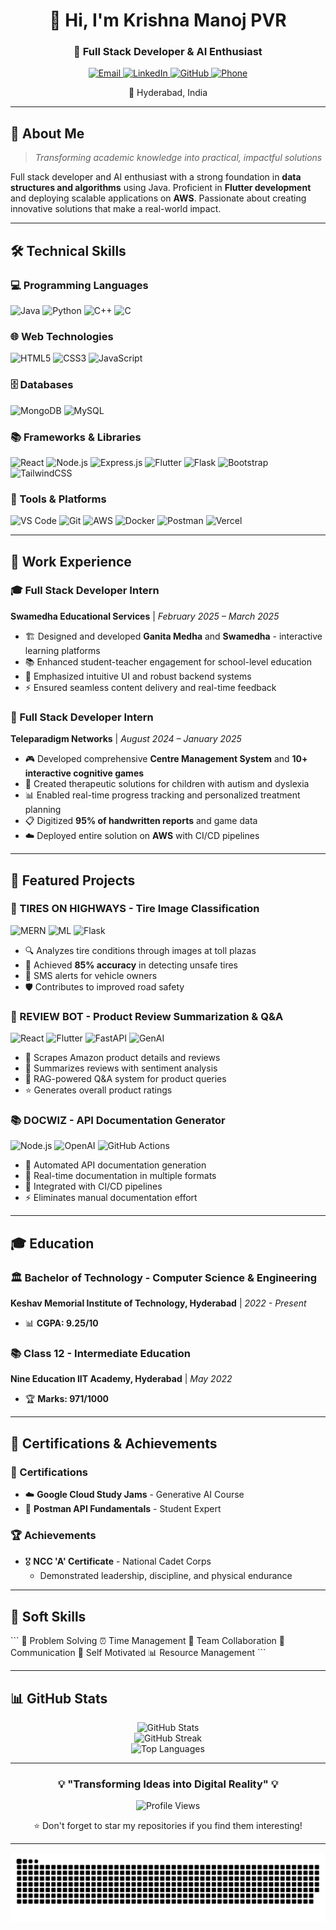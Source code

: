 <div align="center">
  <h1>👋 Hi, I'm Krishna Manoj PVR</h1>
  <h3>🚀 Full Stack Developer & AI Enthusiast</h3>
  
  <p>
    <a href="mailto:krishnamanojpalankipati@gmail.com">
      <img src="https://img.shields.io/badge/Email-D14836?style=for-the-badge&logo=gmail&logoColor=white" alt="Email"/>
    </a>
    <a href="https://linkedin.com/in/krishna-manoj-pvr-14b237267">
      <img src="https://img.shields.io/badge/LinkedIn-0077B5?style=for-the-badge&logo=linkedin&logoColor=white" alt="LinkedIn"/>
    </a>
    <a href="https://github.com/krishnamanojpvr">
      <img src="https://img.shields.io/badge/GitHub-100000?style=for-the-badge&logo=github&logoColor=white" alt="GitHub"/>
    </a>
    <a href="tel:+919441585691">
      <img src="https://img.shields.io/badge/Phone-25D366?style=for-the-badge&logo=whatsapp&logoColor=white" alt="Phone"/>
    </a>
  </p>
  
  <p>📍 Hyderabad, India</p>
</div>

---

## 🎯 About Me

> *Transforming academic knowledge into practical, impactful solutions*

Full stack developer and AI enthusiast with a strong foundation in **data structures and algorithms** using Java. Proficient in **Flutter development** and deploying scalable applications on **AWS**. Passionate about creating innovative solutions that make a real-world impact.

---

## 🛠️ Technical Skills

### 💻 Programming Languages
![Java](https://img.shields.io/badge/Java-ED8B00?style=for-the-badge&logo=openjdk&logoColor=white)
![Python](https://img.shields.io/badge/Python-3776AB?style=for-the-badge&logo=python&logoColor=white)
![C++](https://img.shields.io/badge/C%2B%2B-00599C?style=for-the-badge&logo=c%2B%2B&logoColor=white)
![C](https://img.shields.io/badge/C-00599C?style=for-the-badge&logo=c&logoColor=white)

### 🌐 Web Technologies
![HTML5](https://img.shields.io/badge/HTML5-E34F26?style=for-the-badge&logo=html5&logoColor=white)
![CSS3](https://img.shields.io/badge/CSS3-1572B6?style=for-the-badge&logo=css3&logoColor=white)
![JavaScript](https://img.shields.io/badge/JavaScript-F7DF1E?style=for-the-badge&logo=javascript&logoColor=black)

### 🗄️ Databases
![MongoDB](https://img.shields.io/badge/MongoDB-4EA94B?style=for-the-badge&logo=mongodb&logoColor=white)
![MySQL](https://img.shields.io/badge/MySQL-005C84?style=for-the-badge&logo=mysql&logoColor=white)

### 📚 Frameworks & Libraries
![React](https://img.shields.io/badge/React-20232A?style=for-the-badge&logo=react&logoColor=61DAFB)
![Node.js](https://img.shields.io/badge/Node.js-43853D?style=for-the-badge&logo=node.js&logoColor=white)
![Express.js](https://img.shields.io/badge/Express.js-404D59?style=for-the-badge)
![Flutter](https://img.shields.io/badge/Flutter-02569B?style=for-the-badge&logo=flutter&logoColor=white)
![Flask](https://img.shields.io/badge/Flask-000000?style=for-the-badge&logo=flask&logoColor=white)
![Bootstrap](https://img.shields.io/badge/Bootstrap-563D7C?style=for-the-badge&logo=bootstrap&logoColor=white)
![TailwindCSS](https://img.shields.io/badge/Tailwind_CSS-38B2AC?style=for-the-badge&logo=tailwind-css&logoColor=white)

### 🔧 Tools & Platforms
![VS Code](https://img.shields.io/badge/Visual_Studio_Code-0078D4?style=for-the-badge&logo=visual%20studio%20code&logoColor=white)
![Git](https://img.shields.io/badge/Git-F05032?style=for-the-badge&logo=git&logoColor=white)
![AWS](https://img.shields.io/badge/Amazon_AWS-232F3E?style=for-the-badge&logo=amazon-aws&logoColor=white)
![Docker](https://img.shields.io/badge/Docker-2496ED?style=for-the-badge&logo=docker&logoColor=white)
![Postman](https://img.shields.io/badge/Postman-FF6C37?style=for-the-badge&logo=postman&logoColor=white)
![Vercel](https://img.shields.io/badge/Vercel-000000?style=for-the-badge&logo=vercel&logoColor=white)

---

## 💼 Work Experience

### 🎓 Full Stack Developer Intern
**Swamedha Educational Services** | *February 2025 – March 2025*
- 🏗️ Designed and developed **Ganita Medha** and **Swamedha** - interactive learning platforms
- 📚 Enhanced student-teacher engagement for school-level education
- 🎨 Emphasized intuitive UI and robust backend systems
- ⚡ Ensured seamless content delivery and real-time feedback

### 🧠 Full Stack Developer Intern
**Teleparadigm Networks** | *August 2024 – January 2025*
- 🎮 Developed comprehensive **Centre Management System** and **10+ interactive cognitive games**
- 👶 Created therapeutic solutions for children with autism and dyslexia
- 📊 Enabled real-time progress tracking and personalized treatment planning
- 📋 Digitized **95% of handwritten reports** and game data
- ☁️ Deployed entire solution on **AWS** with CI/CD pipelines

---

## 🚀 Featured Projects

### 🚗 TIRES ON HIGHWAYS - Tire Image Classification
![MERN](https://img.shields.io/badge/MERN-Stack-61DAFB?style=flat-square)
![ML](https://img.shields.io/badge/Machine-Learning-FF6F00?style=flat-square)
![Flask](https://img.shields.io/badge/Flask-000000?style=flat-square)

- 🔍 Analyzes tire conditions through images at toll plazas
- 🎯 Achieved **85% accuracy** in detecting unsafe tires
- 📱 SMS alerts for vehicle owners
- 🛡️ Contributes to improved road safety

### 🤖 REVIEW BOT - Product Review Summarization & Q&A
![React](https://img.shields.io/badge/React-20232A?style=flat-square)
![Flutter](https://img.shields.io/badge/Flutter-02569B?style=flat-square)
![FastAPI](https://img.shields.io/badge/FastAPI-005571?style=flat-square)
![GenAI](https://img.shields.io/badge/GenAI-FF4B4B?style=flat-square)

- 🛒 Scrapes Amazon product details and reviews
- 📝 Summarizes reviews with sentiment analysis
- 🤖 RAG-powered Q&A system for product queries
- ⭐ Generates overall product ratings

### 📚 DOCWIZ - API Documentation Generator
![Node.js](https://img.shields.io/badge/Node.js-43853D?style=flat-square)
![OpenAI](https://img.shields.io/badge/OpenAI-412991?style=flat-square)
![GitHub Actions](https://img.shields.io/badge/GitHub_Actions-2088FF?style=flat-square)

- 🔄 Automated API documentation generation
- 📖 Real-time documentation in multiple formats
- 🔗 Integrated with CI/CD pipelines
- ⚡ Eliminates manual documentation effort

---

## 🎓 Education

### 🏛️ Bachelor of Technology - Computer Science & Engineering
**Keshav Memorial Institute of Technology, Hyderabad** | *2022 - Present*
- 📊 **CGPA: 9.25/10**

### 📚 Class 12 - Intermediate Education
**Nine Education IIT Academy, Hyderabad** | *May 2022*
- 🏆 **Marks: 971/1000**

---

## 🏅 Certifications & Achievements

### 📜 Certifications
- ☁️ **Google Cloud Study Jams** - Generative AI Course
- 🚀 **Postman API Fundamentals** - Student Expert

### 🏆 Achievements
- 🎖️ **NCC 'A' Certificate** - National Cadet Corps
  - Demonstrated leadership, discipline, and physical endurance

---

## 🌟 Soft Skills

\`\`\`
🧩 Problem Solving    ⏰ Time Management    🤝 Team Collaboration
💬 Communication     🎯 Self Motivated     📊 Resource Management
\`\`\`

---

## 📊 GitHub Stats

<div align="center">
  <img src="https://github-readme-stats.vercel.app/api?username=krishnamanojpvr&show_icons=true&theme=radical&hide_border=true&count_private=true" alt="GitHub Stats" />
</div>

<div align="center">
  <img src="https://github-readme-streak-stats.herokuapp.com/?user=krishnamanojpvr&theme=radical&hide_border=true" alt="GitHub Streak" />
</div>

<div align="center">
  <img src="https://github-readme-stats.vercel.app/api/top-langs/?username=krishnamanojpvr&layout=compact&theme=radical&hide_border=true" alt="Top Languages" />
</div>

---

<div align="center">
  <h3>💡 "Transforming Ideas into Digital Reality" 💡</h3>
  
  ![Profile Views](https://komarev.com/ghpvc/?username=krishnamanojpvr&color=brightgreen&style=flat-square)
  
  <p>⭐ Don't forget to star my repositories if you find them interesting!</p>
</div>

---

<div align="center">
  <img src="https://raw.githubusercontent.com/krishnamanojpvr/krishnamanojpvr/output/snake.svg" alt="Snake animation" />
</div>
